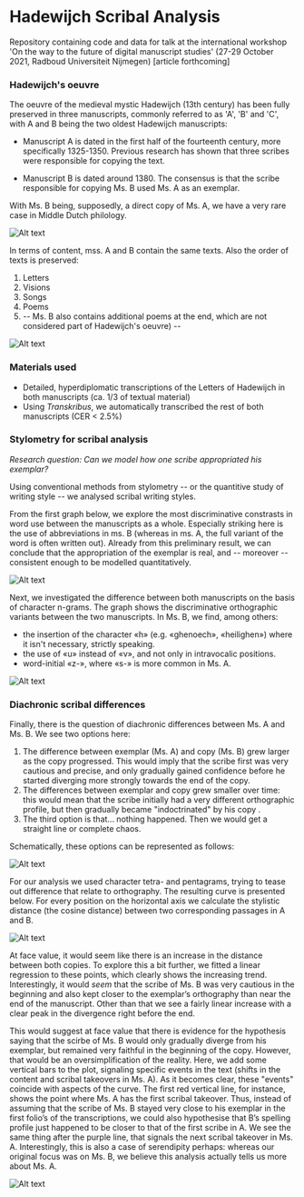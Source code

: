# Hadewijch Scribal Analysis

Repository containing code and data for talk at the international workshop 'On the way to the future of digital manuscript studies' 
(27-29 October 2021, Radboud Universiteit Nijmegen) [article forthcoming]

### Hadewijch's oeuvre

The oeuvre of the medieval mystic Hadewijch (13th century) has been fully preserved in three manuscripts, commonly referred to as 'A', 'B' and 'C', with A and B being the two oldest Hadewijch manuscripts:

- Manuscript A is dated in the first half of the fourteenth century, more specifically 1325-1350. Previous research has shown that three scribes were responsible for copying the text. 

- Manuscript B is dated around 1380. The consensus is that the scribe responsible for copying Ms. B used Ms. A as an exemplar.

With Ms. B being, supposedly, a direct copy of Ms. A, we have a very rare case in Middle Dutch philology.

![Alt text](/slides/A_B.jpeg?raw=true "Hadewijch Manuscripts A and B")

In terms of content, mss. A and B contain the same texts. Also the order of texts is preserved:

1. Letters
2. Visions
3. Songs
4. Poems
5.  -- Ms. B also contains additional poems at the end, which are not considered part of Hadewijch's oeuvre) --

![Alt text](/slides/texts.jpeg?raw=true "Order of texts in mss. A and B")

### Materials used

- Detailed, hyperdiplomatic transcriptions of the Letters of Hadewijch in both manuscripts (ca. 1/3 of textual material)
- Using _Transkribus_, we automatically transcribed the rest of both manuscripts (CER < 2.5%)

### Stylometry for scribal analysis

*Research question: Can we model how one scribe appropriated his exemplar?*

Using conventional methods from stylometry -- or the quantitive study of writing style -- we analysed scribal writing styles.

From the first graph below, we explore the most discriminative constrasts in word use between the manuscripts as a whole. Especially striking here is the use of abbreviations in ms. B (whereas in ms. A, the full variant of the word is often written out). Already from this preliminary result, we can conclude that the appropriation of the exemplar is real, and -- moreover -- consistent enough to be modelled quantitatively.

![Alt text](/gfx/zeta.png?raw=true "Zeta for Scribal Analysis")

Next, we investigated the difference between both manuscripts on the basis of character n-grams. The graph shows the discriminative orthographic variants between the two manuscripts. In Ms. B, we find, among others: 

- the insertion of the character «h» (e.g. «ghenoech», «heilighen») where it isn't necessary, strictly speaking. 
- the use of «u» instead of «v», and not only in intravocalic positions. 
- word-initial «z-», where «s-» is more common in Ms. A.

![Alt text](/gfx/features_importance_mdi_FINAL.png?raw=true "Zeta for Scribal Analysis")

### Diachronic scribal differences

Finally, there is the question of diachronic differences between Ms. A and Ms. B. We see two options here:

1. The difference between exemplar (Ms. A) and copy (Ms. B) grew larger as the copy progressed. This would imply that the scribe first was very cautious and precise, and only gradually gained confidence before he started diverging more strongly towards the end of the copy.
2. The differences between exemplar and copy grew smaller over time: this would mean that the scribe initially had a very different orthographic profile, but then gradually became "indoctrinated" by his copy .
3. The third option is that... nothing happened. Then we would get a straight line or complete chaos.

Schematically, these options can be represented as follows:

![Alt text](/slides/diachronic_trends.jpeg?raw=true "Possible diachronic trends")

For our analysis we used character tetra- and pentagrams, trying to tease out difference that relate to orthography. The resulting curve is presented below. For every position on the horizontal axis we calculate the stylistic distance (the cosine distance) between two corresponding passages in A and B.
 
![Alt text](/gfx/distance_regression.png?raw=true "Scribal distance")

At face value, it would seem like there is an increase in the distance between both copies. To explore this a bit further, we fitted a linear regression to these points, which clearly shows the increasing trend. Interestingly, it would *seem* that the scribe of Ms. B was very cautious in the beginning and also kept closer to the exemplar’s orthography than near the end of the manuscript. Other than that we see a fairly linear increase with a clear peak in the divergence right before the end.

This would suggest at face value that there is evidence for the hypothesis saying that the scirbe of Ms. B would only gradually diverge from his exemplar, but remained very faithful in the beginning of the copy. However, that would be an oversimplification of the reality. Here, we add some vertical bars to the plot, signaling specific events in the text (shifts in the content and scribal takeovers in Ms. A). As it becomes clear, these "events" coincide with aspects of the curve. The first red vertical line, for instance, shows the point where Ms. A has the first scribal takeover. Thus, instead of assuming that the scribe of Ms. B stayed very close to his exemplar in the first folio’s of the transcriptions, we could also hypothesise that B’s spelling profile just happened to be closer to that of the first scribe in A. We see the same thing after the purple line, that signals the next scribal takeover in Ms. A. Interestingly, this is also a case of serendipity perhaps: whereas our original focus was on Ms. B, we believe this analysis actually tells us more about Ms. A.

![Alt text](/gfx/distance_bars_FINAL.png?raw=true "Scribal distance")
